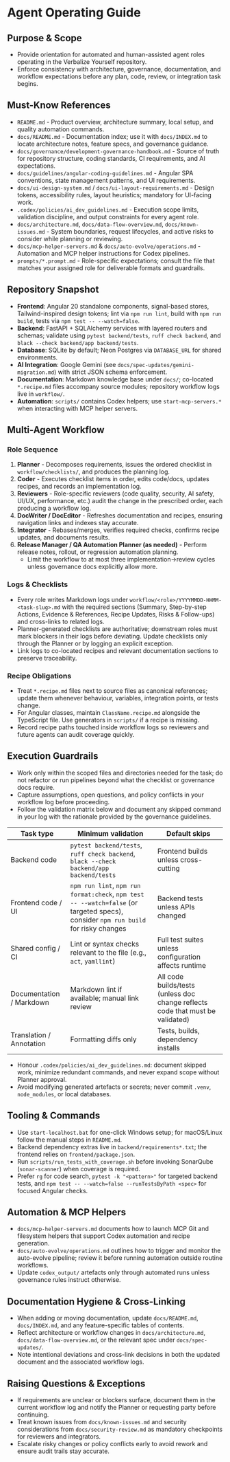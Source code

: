 # Agent Operating Guide

## Purpose & Scope

- Provide orientation for automated and human-assisted agent roles operating in the Verbalize Yourself repository.
- Enforce consistency with architecture, governance, documentation, and workflow expectations before any plan, code, review, or integration task begins.

## Must-Know References

- `README.md` - Product overview, architecture summary, local setup, and quality automation commands.
- `docs/README.md` - Documentation index; use it with `docs/INDEX.md` to locate architecture notes, feature specs, and governance guidance.
- `docs/governance/development-governance-handbook.md` - Source of truth for repository structure, coding standards, CI requirements, and AI expectations.
- `docs/guidelines/angular-coding-guidelines.md` - Angular SPA conventions, state management patterns, and UI requirements.
- `docs/ui-design-system.md` / `docs/ui-layout-requirements.md` - Design tokens, accessibility rules, layout heuristics; mandatory for UI-facing work.
- `.codex/policies/ai_dev_guidelines.md` - Execution scope limits, validation discipline, and output constraints for every agent role.
- `docs/architecture.md`, `docs/data-flow-overview.md`, `docs/known-issues.md` - System boundaries, request lifecycles, and active risks to consider while planning or reviewing.
- `docs/mcp-helper-servers.md` & `docs/auto-evolve/operations.md` - Automation and MCP helper instructions for Codex pipelines.
- `prompts/*.prompt.md` - Role-specific expectations; consult the file that matches your assigned role for deliverable formats and guardrails.

## Repository Snapshot

- **Frontend**: Angular 20 standalone components, signal-based stores, Tailwind-inspired design tokens; lint via `npm run lint`, build with `npm run build`, tests via `npm test -- --watch=false`.
- **Backend**: FastAPI + SQLAlchemy services with layered routers and schemas; validate using `pytest backend/tests`, `ruff check backend`, and `black --check backend/app backend/tests`.
- **Database**: SQLite by default; Neon Postgres via `DATABASE_URL` for shared environments.
- **AI Integration**: Google Gemini (see `docs/spec-updates/gemini-migration.md`) with strict JSON schema enforcement.
- **Documentation**: Markdown knowledge base under `docs/`; co-located `*.recipe.md` files accompany source modules; repository workflow logs live in `workflow/`.
- **Automation**: `scripts/` contains Codex helpers; use `start-mcp-servers.*` when interacting with MCP helper servers.

## Multi-Agent Workflow

### Role Sequence

1. **Planner** - Decomposes requirements, issues the ordered checklist in `workflow/checklists/`, and produces the planning log.
2. **Coder** - Executes checklist items in order, edits code/docs, updates recipes, and records an implementation log.
3. **Reviewers** - Role-specific reviewers (code quality, security, AI safety, UI/UX, performance, etc.) audit the change in the prescribed order, each producing a workflow log.
4. **DocWriter / DocEditor** - Refreshes documentation and recipes, ensuring navigation links and indexes stay accurate.
5. **Integrator** - Rebases/merges, verifies required checks, confirms recipe updates, and documents results.
6. **Release Manager / QA Automation Planner (as needed)** - Perform release notes, rollout, or regression automation planning.
   - Limit the workflow to at most three implementation->review cycles unless governance docs explicitly allow more.

### Logs & Checklists

- Every role writes Markdown logs under `workflow/<role>/YYYYMMDD-HHMM-<task-slug>.md` with the required sections (Summary, Step-by-step Actions, Evidence & References, Recipe Updates, Risks & Follow-ups) and cross-links to related logs.
- Planner-generated checklists are authoritative; downstream roles must mark blockers in their logs before deviating. Update checklists only through the Planner or by logging an explicit exception.
- Link logs to co-located recipes and relevant documentation sections to preserve traceability.

### Recipe Obligations

- Treat `*.recipe.md` files next to source files as canonical references; update them whenever behaviour, variables, integration points, or tests change.
- For Angular classes, maintain `ClassName.recipe.md` alongside the TypeScript file. Use generators in `scripts/` if a recipe is missing.
- Record recipe paths touched inside workflow logs so reviewers and future agents can audit coverage quickly.

## Execution Guardrails

- Work only within the scoped files and directories needed for the task; do not refactor or run pipelines beyond what the checklist or governance docs require.
- Capture assumptions, open questions, and policy conflicts in your workflow log before proceeding.
- Follow the validation matrix below and document any skipped command in your log with the rationale provided by the governance guidelines.

| Task type | Minimum validation | Default skips |
| --- | --- | --- |
| Backend code | `pytest backend/tests`, `ruff check backend`, `black --check backend/app backend/tests` | Frontend builds unless cross-cutting |
| Frontend code / UI | `npm run lint`, `npm run format:check`, `npm test -- --watch=false` (or targeted specs), consider `npm run build` for risky changes | Backend tests unless APIs changed |
| Shared config / CI | Lint or syntax checks relevant to the file (e.g., `act`, `yamllint`) | Full test suites unless configuration affects runtime |
| Documentation / Markdown | Markdown lint if available; manual link review | All code builds/tests (unless doc change reflects code that must be validated) |
| Translation / Annotation | Formatting diffs only | Tests, builds, dependency installs |

- Honour `.codex/policies/ai_dev_guidelines.md`: document skipped work, minimize redundant commands, and never expand scope without Planner approval.
- Avoid modifying generated artefacts or secrets; never commit `.venv`, `node_modules`, or local databases.

## Tooling & Commands

- Use `start-localhost.bat` for one-click Windows setup; for macOS/Linux follow the manual steps in `README.md`.
- Backend dependency extras live in `backend/requirements*.txt`; the frontend relies on `frontend/package.json`.
- Run `scripts/run_tests_with_coverage.sh` before invoking SonarQube (`sonar-scanner`) when coverage is required.
- Prefer `rg` for code search, `pytest -k "<pattern>"` for targeted backend tests, and `npm test -- --watch=false --runTestsByPath <spec>` for focused Angular checks.

## Automation & MCP Helpers

- `docs/mcp-helper-servers.md` documents how to launch MCP Git and filesystem helpers that support Codex automation and recipe generation.
- `docs/auto-evolve/operations.md` outlines how to trigger and monitor the auto-evolve pipeline; review it before running automation outside routine workflows.
- Update `codex_output/` artefacts only through automated runs unless governance rules instruct otherwise.

## Documentation Hygiene & Cross-Linking

- When adding or moving documentation, update `docs/README.md`, `docs/INDEX.md`, and any feature-specific tables of contents.
- Reflect architecture or workflow changes in `docs/architecture.md`, `docs/data-flow-overview.md`, or the relevant spec under `docs/spec-updates/`.
- Note intentional deviations and cross-link decisions in both the updated document and the associated workflow logs.

## Raising Questions & Exceptions

- If requirements are unclear or blockers surface, document them in the current workflow log and notify the Planner or requesting party before continuing.
- Treat known issues from `docs/known-issues.md` and security considerations from `docs/security-review.md` as mandatory checkpoints for reviewers and integrators.
- Escalate risky changes or policy conflicts early to avoid rework and ensure audit trails stay accurate.
